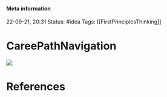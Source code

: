 #### Meta information
22-09-21, 20:31
Status: #idea
Tags: [[FirstPrinciplesThinking]]





# CareePathNavigation

![](http://127.0.0.1:51854/tmpr6ghstgx.png)





# References

